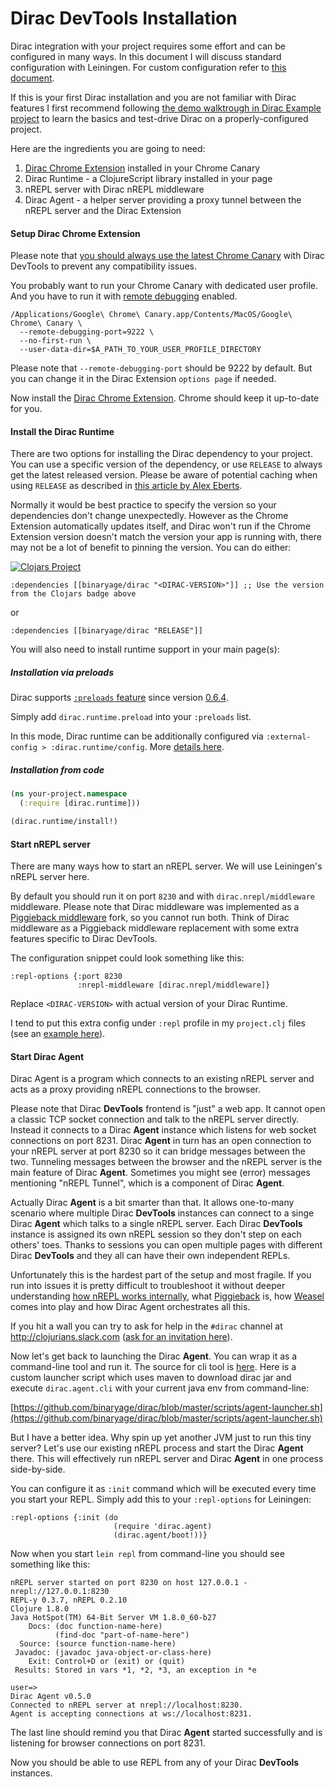 # Dirac DevTools Installation

Dirac integration with your project requires some effort and can be configured in many ways.
In this document I will discuss standard configuration with Leiningen. For custom configuration refer to [this document](configuration.md).

If this is your first Dirac installation and you are not familiar with Dirac features
I first recommend following [the demo walktrough in Dirac Example project](https://github.com/binaryage/dirac-sample) to learn
the basics and test-drive Dirac on a properly-configured project.

Here are the ingredients you are going to need:

1. [Dirac Chrome Extension](https://chrome.google.com/webstore/detail/dirac-devtools/kbkdngfljkchidcjpnfcgcokkbhlkogi) installed in your Chrome Canary
1. Dirac Runtime - a ClojureScript library installed in your page
1. nREPL server with Dirac nREPL middleware
1. Dirac Agent - a helper server providing a proxy tunnel between the nREPL server and the Dirac Extension

#### Setup Dirac Chrome Extension

Please note that [you should always use the latest Chrome Canary](faq.md#why-should-i-use-recent-chrome-canary-with-dirac-devtools) with Dirac DevTools to prevent any compatibility issues.

You probably want to run your Chrome Canary with dedicated user profile. And you have to run it with [remote debugging](https://developer.chrome.com/devtools/docs/debugger-protocol) enabled.

    /Applications/Google\ Chrome\ Canary.app/Contents/MacOS/Google\ Chrome\ Canary \
      --remote-debugging-port=9222 \
      --no-first-run \
      --user-data-dir=$A_PATH_TO_YOUR_USER_PROFILE_DIRECTORY

Please note that `--remote-debugging-port` should be 9222 by default. But you can change it in the Dirac Extension `options page` if needed.

Now install the [Dirac Chrome Extension](https://chrome.google.com/webstore/detail/dirac-devtools/kbkdngfljkchidcjpnfcgcokkbhlkogi). Chrome should keep it up-to-date for you.

#### Install the Dirac Runtime

There are two options for installing the Dirac dependency to your project. You can use a specific version of the dependency, or use `RELEASE` to always get the latest released version. 
Please be aware of potential caching when using `RELEASE` as described in [this article by Alex Eberts](https://www.alexeberts.com/updating-release-dependencies-in-clojurescript). 

Normally it would be best practice to specify the version so your dependencies don't change unexpectedly. 
However as the Chrome Extension automatically updates itself, and Dirac won't run if the Chrome Extension version doesn't match the 
version your app is running with, there may not be a lot of benefit to pinning the version. You can do either:

[![Clojars Project](https://img.shields.io/clojars/v/binaryage/dirac.svg)](https://clojars.org/binaryage/dirac)

    :dependencies [[binaryage/dirac "<DIRAC-VERSION>"]] ;; Use the version from the Clojars badge above

or

    :dependencies [[binaryage/dirac "RELEASE"]]

You will also need to install runtime support in your main page(s):

##### Installation via preloads

Dirac supports [`:preloads` feature](https://github.com/clojure/clojurescript/wiki/Compiler-Options#preloads) since version [0.6.4](https://github.com/binaryage/dirac/releases/tag/v0.6.4).

Simply add `dirac.runtime.preload` into your `:preloads` list.

In this mode, Dirac runtime can be additionally configured via `:external-config > :dirac.runtime/config`. More [details here](https://github.com/binaryage/dirac/blob/master/docs/configuration.md#dirac-runtime---page-specific-configuration).

##### Installation from code

```clojure
(ns your-project.namespace
  (:require [dirac.runtime]))

(dirac.runtime/install!)
```

#### Start nREPL server

There are many ways how to start an nREPL server. We will use Leiningen's nREPL server here.

By default you should run it on port `8230` and with `dirac.nrepl/middleware` middleware. Please note that Dirac middleware
was implemented as a [Piggieback middleware](https://github.com/cemerick/piggieback) fork, so you cannot run both.
Think of Dirac middleware as a Piggieback middleware replacement with some extra features specific to Dirac DevTools.

The configuration snippet could look something like this:

    :repl-options {:port 8230
                   :nrepl-middleware [dirac.nrepl/middleware]}

Replace `<DIRAC-VERSION>` with actual version of your Dirac Runtime.

I tend to put this extra config under `:repl` profile in my `project.clj` files
(see an [example here](https://github.com/binaryage/dirac-sample/blob/master/project.clj)).

#### Start Dirac Agent

Dirac Agent is a program which connects to an existing nREPL server and acts as a proxy providing nREPL connections to the browser.

Please note that Dirac **DevTools** frontend is "just" a web app. It cannot open a classic TCP socket connection and talk to the nREPL server directly.
Instead it connects to a Dirac **Agent** instance which listens for web socket connections on port 8231. Dirac **Agent** in turn has an open connection
to your nREPL server at port 8230 so it can bridge messages between the two. Tunneling messages between
the browser and the nREPL server is the main feature of Dirac **Agent**. Sometimes you might see (error) messages mentioning "nREPL Tunnel",
which is a component of Dirac **Agent**.

Actually Dirac **Agent** is a bit smarter than that. It allows one-to-many scenario where multiple Dirac **DevTools** instances
can connect to a singe Dirac **Agent** which talks to a single nREPL server. Each Dirac **DevTools** instance is assigned its own nREPL session
so they don't step on each others' toes. Thanks to sessions you can open multiple pages with different Dirac **DevTools** and
they all can have their own independent REPLs.

Unfortunately this is the hardest part of the setup and most fragile.
If you run into issues it is pretty difficult to troubleshoot it without deeper understanding
[how nREPL works internally](https://github.com/clojure/tools.nrepl), what [Piggieback](https://github.com/cemerick/piggieback) is,
how [Weasel](https://github.com/tomjakubowski/weasel) comes into play and how Dirac Agent orchestrates all this.

If you hit a wall you can try to ask for help in the `#dirac` channel at http://clojurians.slack.com ([ask for an invitation here](http://clojurians.net/)).

Now let's get back to launching the Dirac **Agent**. You can wrap it as a command-line tool and run it. The source for cli tool is [here](https://github.com/binaryage/dirac/blob/master/src/agent/dirac/agent_cli.clj).
Here is a custom launcher script which uses maven to download dirac jar and execute `dirac.agent.cli` with your current java env from command-line:

[https://github.com/binaryage/dirac/blob/master/scripts/agent-launcher.sh](https://github.com/binaryage/dirac/blob/master/scripts/agent-launcher.sh)

But I have a better idea. Why spin up yet another JVM just to run this tiny server? Let's use our existing nREPL process
and start the Dirac **Agent** there. This will effectively run nREPL server and Dirac **Agent** in one process side-by-side.

You can configure it as `:init` command which will be executed every time you start your REPL. Simply add this to your
`:repl-options` for Leiningen:

    :repl-options {:init (do
                           (require 'dirac.agent)
                           (dirac.agent/boot!))}

Now when you start `lein repl` from command-line you should see something like this:

    nREPL server started on port 8230 on host 127.0.0.1 - nrepl://127.0.0.1:8230
    REPL-y 0.3.7, nREPL 0.2.10
    Clojure 1.8.0
    Java HotSpot(TM) 64-Bit Server VM 1.8.0_60-b27
        Docs: (doc function-name-here)
              (find-doc "part-of-name-here")
      Source: (source function-name-here)
     Javadoc: (javadoc java-object-or-class-here)
        Exit: Control+D or (exit) or (quit)
     Results: Stored in vars *1, *2, *3, an exception in *e

    user=>
    Dirac Agent v0.5.0
    Connected to nREPL server at nrepl://localhost:8230.
    Agent is accepting connections at ws://localhost:8231.

The last line should remind you that Dirac **Agent** started successfully and is listening for browser connections on port 8231.

Now you should be able to use REPL from any of your Dirac **DevTools** instances.
